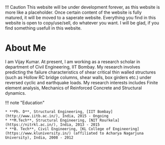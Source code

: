 !!! Caution
    This website will be under development forever, as this website is more like a placeholder.
	Once certain content of the website is fully matured, it will be moved to a saperate website. Everything you find in this website is open to copy/use/sell, do whatever you want.
	I will be glad, if you find something usefull in this website.


# About Me


I am Vijay Kumar. At present, I am working as a research scholar in department of Civil Engineering, IIT Bombay. My research involves predicting the failure characteristics of shear critical thin walled structures (such as Hollow RC bridge columns, shear walls, box girders etc.) under reversed cyclic and earthquake loads. My research interests includes Finite element analysis, Mechanics of Reinforced Concrete and Structural dynamics.

!!! note "Education"

    * **Ph. D**, Structural Engineering, [IIT Bombay](http://www.iitb.ac.in/), India, 2015 - Ongoing
	* **M.Tech**, Structural Engineering, [NIT Rourkela](https://nitrkl.ac.in/), India, 2013 - 2015
	* **B. Tech**, Civil Engineering, [KL College of Engineering](https://www.kluniversity.in/) (affiliated to Acharya Nagarjuna University), India, 2008 - 2012
    
    